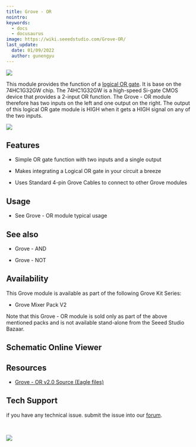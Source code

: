 ```yaml
---
title: Grove - OR
nointro:
keywords:
  - docs
  - docusaurus
image: https://wiki.seeedstudio.com/Grove-OR/
last_update:
  date: 01/09/2022
  author: gunengyu
---
```


![](https://files.seeedstudio.com/wiki/Grove-OR/img/Mixer_v2.0_OR.jpg)

This module provides the function of a [logical OR gate](https://en.wikipedia.org/wiki/OR_gate). It is base on the 74HC1G32GW chip. The 74HC1G32GW is a high-speed Si-gate CMOS device that provides a 2-input OR function. The Grove - OR module therefore has two inputs on the left and one output on the right. The output of this logical OR gate module is HIGH when it gets a HIGH signal on any of the two inputs.

[![](https://files.seeedstudio.com/wiki/Seeed-WiKi/docs/images/300px-Get_One_Now_Banner-ragular.png)](https://www.seeedstudio.com/Mixer-Pack-V2Electronic-blockswithout-Arduinoplug-and-play-system-p-1867.html?cPath=14)

## Features

* Simple OR gate function with two inputs and a single output

* Makes integrating a Logical OR gate in your circuit a breeze

* Uses Standard 4-pin Grove Cables to connect to other Grove modules

## Usage

* See Grove - OR module typical usage
## See also

* Grove - AND

* Grove - NOT

## Availability

This Grove module is available as part of the following Grove Kit Series:

* Grove Mixer Pack V2

Note that this Grove - OR module is sold only as part of the above mentioned packs and is not available stand-alone from the Seeed Studio Bazaar.

## Schematic Online Viewer

<div className="altium-ecad-viewer" data-project-src="https://files.seeedstudio.com/wiki/Grove-OR/res/Grove-OR_v2.0_Eagle.zip" style={{borderRadius: '0px 0px 4px 4px', height: 500, borderStyle: 'solid', borderWidth: 1, borderColor: 'rgb(241, 241, 241)', overflow: 'hidden', maxWidth: 1280, maxHeight: 700, boxSizing: 'border-box'}}>
</div>

## Resources

* [Grove - OR v2.0 Source (Eagle files)](https://files.seeedstudio.com/wiki/Grove-OR/res/Grove-OR_v2.0_Eagle.zip)

## Tech Support

 if you have any technical issue.  submit the issue into our [forum](http://forum.seeedstudio.com/).

<div>
  <br /><p style={{textAlign: 'center'}}><a href="https://www.seeedstudio.com/act-4.html?utm_source=wiki&utm_medium=wikibanner&utm_campaign=newproducts" target="_blank"><img src="https://files.seeedstudio.com/wiki/Wiki_Banner/new_product.jpg" /></a></p>
</div>
